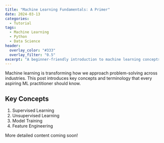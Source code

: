 ```yaml
---
title: "Machine Learning Fundamentals: A Primer"
date: 2024-03-13
categories:
  - Tutorial
tags:
  - Machine Learning
  - Python
  - Data Science
header:
  overlay_color: "#333"
  overlay_filter: "0.5"
excerpt: "A beginner-friendly introduction to machine learning concepts and implementation."
---
```


Machine learning is transforming how we approach problem-solving across industries. This post introduces key concepts and terminology that every aspiring ML practitioner should know.

## Key Concepts

1. Supervised Learning
2. Unsupervised Learning
3. Model Training
4. Feature Engineering

More detailed content coming soon! 